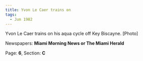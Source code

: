 ```yaml
---  
title: Yvon Le Caer trains on  
tags:  
  - Jun 1982  
---  
```

  
Yvon Le Caer trains on his aqua cycle off Key Biscayne. [Photo]  
  
Newspapers: **Miami Morning News or The Miami Herald**  
  
Page: **6**, Section: **C** 

